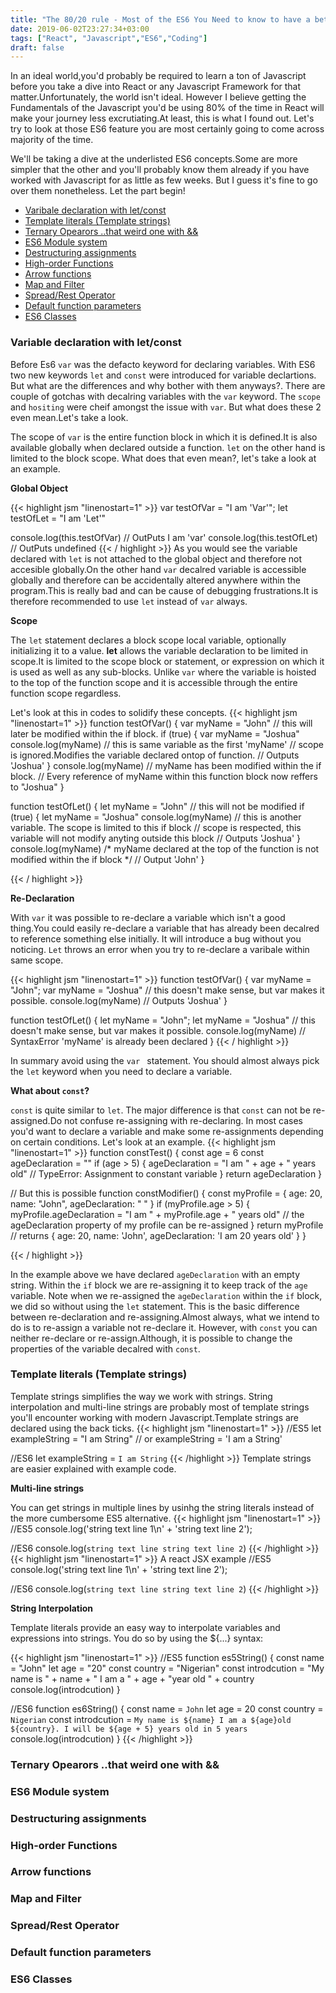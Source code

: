 ```yaml
---
title: "The 80/20 rule - Most of the ES6 You Need to know to have a better start with React."
date: 2019-06-02T23:27:34+03:00
tags: ["React", "Javascript","ES6","Coding"]
draft: false
---
```


In an ideal world,you'd probably be required to learn a ton of Javascript before you take a dive into React or any Javascript Framework for that matter.Unfortunately, the world isn't ideal. However I believe getting the Fundamentals of the Javascript you'd be using 80% of the time in React will make your journey less excrutiating.At least, this is what I found out. Let's try to look at those ES6 feature you are most certainly going to come across majority of the time.



We'll be taking a dive at the underlisted ES6 concepts.Some are more simpler that the other and you'll probably know them already if you have worked with Javascript for as little as few weeks. But I guess it's fine to go over them nonetheless. Let the part begin!

* [Varibale declaration with let/const](#variable-declaration-with-let-const)
* [Template literals (Template strings)](#template-literals-template-strings)
* [Ternary Opearors ..that weird one with &&](#ternary-opearors)
* [ES6 Module system](#eS6-module-system)
* [Destructuring assignments](#destructuring-assignments)
* [High-order Functions](#high-order-functions)
* [Arrow functions](#arrow-functions)
* [Map and Filter](#map-and-filter)
* [Spread/Rest Operator](#spread-rest-operator)
* [Default function parameters](#default-function-parameters)
* [ES6 Classes](#es6-classes)




### Variable declaration with let/const
Before Es6 ``var`` was the defacto keyword for declaring variables. With ES6 two new keywords ```let``` and ```const``` were introduced for variable declartions. But what are the differences and why bother with them anyways?.
There are couple of gotchas with decalring variables with the ```var``` keyword. The ```scope``` and ```hositing``` were cheif amongst the issue with ```var```. But what does these 2 even mean.Let's take a look.

The scope of ```var``` is the entire function block in which it is defined.It is also available globally when declared outside a function. `let` on the other hand is limited to the block scope. What does that even mean?, let's take a look at an example.

**Global Object**

{{< highlight jsm "linenostart=1" >}}
var testOfVar = "I am 'Var'";
let testOfLet = "I am 'Let'"

console.log(this.testOfVar) // OutPuts I am 'var'
console.log(this.testOfLet) // OutPuts undefined
{{< / highlight >}}
As you would see the variable declared with `let` is not attached to the global object and therefore not accesible globally.On the other hand `var` decalred variable is accessible globally and therefore can be accidentally altered anywhere within the program.This is really bad and can be cause of debugging frustrations.It is therefore recommended to use `let` instead of `var` always.

**Scope**

The `let` statement declares a block scope local variable, optionally initializing it to a value.
**let** allows the variable declaration to be limited in scope.It is limited to the scope block or statement, or expression on which it is used as well as any sub-blocks. Unlike `var` where the variable is hoisted to the top of the function scope and it is accessible through the entire function scope regardless.

Let's look at this in codes to solidify these concepts.
{{< highlight jsm "linenostart=1" >}}
function testOfVar() {
  var myName = "John" // this will later be modified within the if block.
  if (true) {
    var myName = "Joshua"
    console.log(myName) // this is same variable as the first 'myName'
                        // scope is ignored.Modifies the variable declared ontop of function.
                        // Outputs 'Joshua'
  }
  console.log(myName) // myName has been modified within the if block.
                     // Every reference of myName within this function block now reffers to "Joshua"
}

function testOfLet() {
  let myName = "John" // this will not be modified
  if (true) {
    let myName = "Joshua"
    console.log(myName) // this is another variable. The scope is limited to this if block
                        // scope is respected, this variable will not modify anyting outside this block
                        // Outputs 'Joshua'
  }
  console.log(myName) /* myName declared at the top of the function is not modified
                      within the if block */
                      // Output 'John'
}

{{< / highlight >}}


**Re-Declaration**

With `var` it was possible to re-declare a variable which isn't a good thing.You could easily re-declare a variable that has already been decalred to reference something else initially. It will introduce a bug without you noticing. `Let` throws an error when you try to re-declare a varibale within same scope.

{{< highlight jsm "linenostart=1" >}}
function testOfVar() {
  var myName = "John";
  var myName = "Joshua" // this doesn't make sense, but var makes it possible.
  console.log(myName)  // Outputs 'Joshua'
}

function testOfLet() {
  let myName = "John";
  let myName = "Joshua" // this doesn't make sense, but var makes it possible.
  console.log(myName) // SyntaxError 'myName' is already been declared
}
{{< / highlight >}}

In summary avoid using the `var ` statement. You should almost always pick the ``let`` keyword when you need to declare a variable.

**What about `const`?**

`const` is quite similar to ``let``. The major difference is that ``const`` can not be re-assigned.Do not confuse re-assigning with re-declaring. In most cases you'd want to declare a variable and make some re-assignments depending on certain conditions. Let's look at an example.
{{< highlight jsm "linenostart=1" >}}
function constTest() {
  const age = 6
  const ageDeclaration = ""
  if (age > 5) {
    ageDeclaration = "I am " + age + " years old" // TypeError: Assignment to constant variable
  }
  return ageDeclaration
}

// But this is possible
function constModifier() {
  const myProfile = { age: 20, name: "John", ageDeclaration: " " }
  if (myProfile.age > 5) {
    myProfile.ageDeclaration = "I am " + myProfile.age + " years old" // the ageDeclaration property of my profile can be re-assigned
  }
  return myProfile // returns { age: 20, name: 'John', ageDeclaration: 'I am 20 years old' }
}

{{< / highlight >}}

In the example above we have declared `ageDeclaration` with an empty string. Within the `if` block we are re-assigning it to keep track of the `age` variable. Note when we re-assigned the `ageDeclaration` within the `if` block, we did so without using the ``let`` statement. This is the basic difference between re-declaration and re-assigning.Almost always, what we intend to do is to re-assign a variable not re-declare it. However, with ``const`` you can neither re-declare or re-assign.Although, it is possible to change the properties of the variable decalred with ``const``.



### Template literals (Template strings)

Template strings simplifies the way we work with strings. String interpolation and multi-line strings are probably most of template strings you'll encounter working with modern Javascript.Template strings are declared using the back ticks.
{{< highlight jsm "linenostart=1" >}}
//ES5
let exampleString = "I am String" // or  exampleString = 'I am a String'

//ES6
let exampleString = `I am String`
{{< /highlight >}}
Template strings are easier explained with example code.

**Multi-line strings**

You can get strings in multiple lines by usinhg the string literals instead of the more cumbersome ES5 alternative.
{{< highlight jsm "linenostart=1" >}}
//ES5
console.log('string text line 1\n' +
'string text line 2');

//ES6
console.log(`string text line
string text line 2`)
{{< /highlight >}}
{{< highlight jsm "linenostart=1" >}}
A react JSX example
//ES5
console.log('string text line 1\n' +
'string text line 2');

//ES6
console.log(`string text line
string text line 2`)
{{< /highlight >}}

**String Interpolation**

Template literals provide an easy way to interpolate variables and expressions into strings.
You do so by using the ${...} syntax:

{{< highlight jsm "linenostart=1" >}}
//ES5
function es5String() {
  const name = "John"
  let age = "20"
  const country = "Nigerian"
  const introdcution = "My name is " + name + " I am a " + age + "year old " + country
  console.log(introdcution)
}

//ES6
function es6String() {
  const name = `John`
  let age = 20
  const country = `Nigerian`
  const introdcution = `My name is ${name} I am a ${age}old ${country}. I will be ${age + 5} years old in 5 years`
  console.log(introdcution)
}
{{< /highlight >}}
### Ternary Opearors ..that weird one with &&
### ES6 Module system
### Destructuring assignments
### High-order Functions
### Arrow functions
### Map and Filter
### Spread/Rest Operator
### Default function parameters
### ES6 Classes
